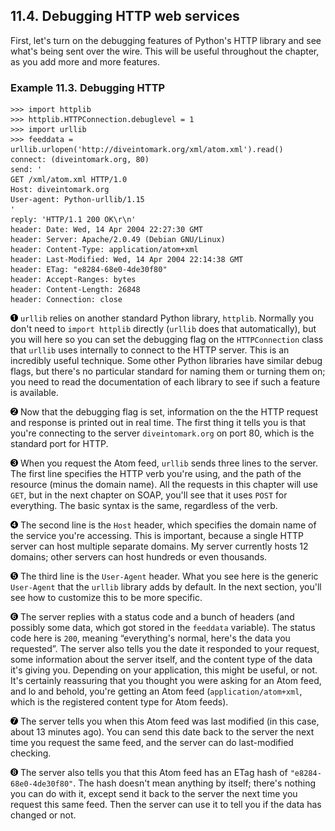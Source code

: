 

11.4. Debugging HTTP web services
---------------------------------

First, let's turn on the debugging features of Python's HTTP library and
see what's being sent over the wire. This will be useful throughout the
chapter, as you add more and more features.

### Example 11.3. Debugging HTTP

    >>> import httplib
    >>> httplib.HTTPConnection.debuglevel = 1             
    >>> import urllib
    >>> feeddata = urllib.urlopen('http://diveintomark.org/xml/atom.xml').read()
    connect: (diveintomark.org, 80)                       
    send: '
    GET /xml/atom.xml HTTP/1.0                            
    Host: diveintomark.org                                
    User-agent: Python-urllib/1.15                        
    '
    reply: 'HTTP/1.1 200 OK\r\n'                          
    header: Date: Wed, 14 Apr 2004 22:27:30 GMT
    header: Server: Apache/2.0.49 (Debian GNU/Linux)
    header: Content-Type: application/atom+xml
    header: Last-Modified: Wed, 14 Apr 2004 22:14:38 GMT  
    header: ETag: "e8284-68e0-4de30f80"                   
    header: Accept-Ranges: bytes
    header: Content-Length: 26848
    header: Connection: close



[![1](../images/callouts/1.png)](#oa.debug.1.1) `urllib` relies on another standard Python library, `httplib`. Normally you don't need to `import httplib` directly (`urllib` does that automatically), but you will here so you can set the debugging flag on the `HTTPConnection` class that `urllib` uses internally to connect to the HTTP server. This is an incredibly useful technique. Some other Python libraries have similar debug flags, but there's no particular standard for naming them or turning them on; you need to read the documentation of each library to see if such a feature is available. 

[![2](../images/callouts/2.png)](#oa.debug.1.2) Now that the debugging flag is set, information on the the HTTP request and response is printed out in real time. The first thing it tells you is that you're connecting to the server `diveintomark.org` on port 80, which is the standard port for HTTP. 

[![3](../images/callouts/3.png)](#oa.debug.1.3) When you request the Atom feed, `urllib` sends three lines to the server. The first line specifies the HTTP verb you're using, and the path of the resource (minus the domain name). All the requests in this chapter will use `GET`, but in the next chapter on SOAP, you'll see that it uses `POST` for everything. The basic syntax is the same, regardless of the verb. 

[![4](../images/callouts/4.png)](#oa.debug.1.4) The second line is the `Host` header, which specifies the domain name of the service you're accessing. This is important, because a single HTTP server can host multiple separate domains. My server currently hosts 12 domains; other servers can host hundreds or even thousands. 

[![5](../images/callouts/5.png)](#oa.debug.1.5) The third line is the `User-Agent` header. What you see here is the generic `User-Agent` that the `urllib` library adds by default. In the next section, you'll see how to customize this to be more specific. 

[![6](../images/callouts/6.png)](#oa.debug.1.6) The server replies with a status code and a bunch of headers (and possibly some data, which got stored in the `feeddata` variable). The status code here is `200`, meaning “everything's normal, here's the data you requested”. The server also tells you the date it responded to your request, some information about the server itself, and the content type of the data it's giving you. Depending on your application, this might be useful, or not. It's certainly reassuring that you thought you were asking for an Atom feed, and lo and behold, you're getting an Atom feed (`application/atom+xml`, which is the registered content type for Atom feeds). 

[![7](../images/callouts/7.png)](#oa.debug.1.7) The server tells you when this Atom feed was last modified (in this case, about 13 minutes ago). You can send this date back to the server the next time you request the same feed, and the server can do last-modified checking. 

[![8](../images/callouts/8.png)](#oa.debug.1.8) The server also tells you that this Atom feed has an ETag hash of `"e8284-68e0-4de30f80"`. The hash doesn't mean anything by itself; there's nothing you can do with it, except send it back to the server the next time you request this same feed. Then the server can use it to tell you if the data has changed or not. 

  


